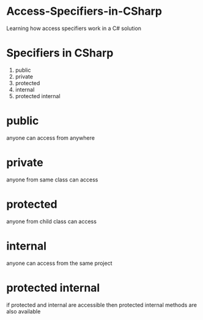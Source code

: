 # Access-Specifiers-in-CSharp
Learning how access specifiers work in a C# solution

# Specifiers in CSharp

1. public
2. private
3. protected
4. internal
5. protected internal

# public
anyone can access from anywhere

# private
anyone from same class can access 

# protected
anyone from child class can access 

# internal
anyone can access from the same project

# protected internal
if protected and internal are accessible then protected internal methods are also available


